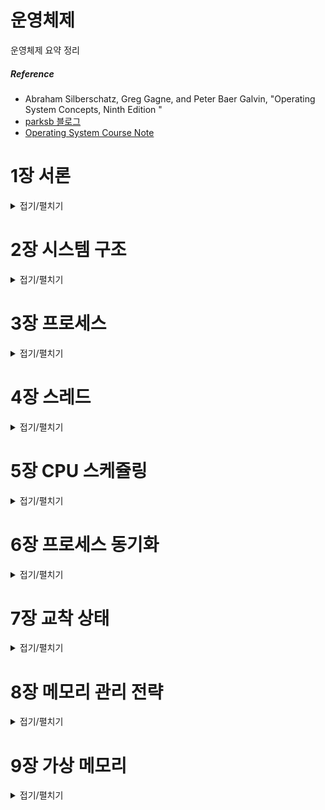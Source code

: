 # 운영체제

운영체제 요약 정리

##### Reference
- Abraham Silberschatz, Greg Gagne, and Peter Baer Galvin, "Operating System Concepts, Ninth Edition "
- [parksb 블로그](https://parksb.github.io/article/5.html)
- [Operating System Course Note](https://www.cs.uic.edu/~jbell/CourseNotes/OperatingSystems/)

# 1장 서론
<details>
	<summary>접기/펼치기</summary>

## Operating System Definition

Operating system
**acts as an intermediary between applications and the computer hardware.**
- manages computer hardware resources.
- provides some services for applications.
- os는 애플리케이션과 하드웨어의 중간다리 역할을 합니다.
- os에 대해 정확한 정의를 내리기는 어렵습니다.
- 일반적인 정의로 os는 컴퓨터에서 항상 수행되는 프로그램으로 커널kernel 이라고 불립니다.
	- 시스템 프로그램은 운영체제와 연관되어 있으며 커널의 일부분은 아니고, 응용프로그램은 시스템의 운영과 관계없는 모든 프로그램을 포함합니다.

#### 사용자 관점
- OS executes the applications.
- OS makes the computer system convenient to use.
- os는 컴퓨터 시스템을 사용하기 편리하게 만들며 사용자 프로그램을 실행시킵니다.

#### 시스템 관점
- OS is a **resource allocator**. os는 자원 할당자입니다. 
	- H/W resources: CPU, memory, and I/O devices.
	- SW resources: files, sockets, semaphores, etc.
- OS is a **control program**. 
	- controls the execution of applications and operations of I/O devices.
- os는 자원할당자로서 하드웨어 자원을 다루거나, 제어 프로그램으로서 적절한 사용을 위해 사용자 프로그램의 수행을 제어합니다.


## Computer System Operation
- 현대의 범용 컴퓨터 시스템은 공유 메모리에 대한 접근을 제공하는 공통 버스에 의해 연결된 여러 개의 장치 제어기와 하나 이상의 cpu로 구성되어 있습니다.
- 컴퓨터가 구동(부팅)을 시작하기 위해서는, 수행할 초기 프로그램`부트스트랩 프로그램 bootstrap program`은 보통 펌웨어로 알려진 컴퓨터 내의 Rom 메모리나 EEPROM에 저장됩니다.
	- 부트스트랩 프로그램은 cpu 레지스터를 포함 시스템의 모든 면을 초기화하며 운영체제의 커널을 찾아 메인 메모리에 적재합니다.
	- 커널이 메인 메모리에 적재되면 본격적으로 os는 시스템과 사용자에게 서비스를 제공할 수 있습니다.
- 사건이 발생하면 하드웨어나 소프트웨어에서 발생한 `인터럽트 interrupt`에 의해 신호가 보내집니다.
	- SW는 시스템 호출(system call)을 통해서 인터럽트를 발생시킬 수 있습니다.
	- When interrupt occurs,
		- CPU stops what it is doing and invokes the interrupt service routine (ISR).

## Storage Structure
- cpu는 명령어를 단지 메모리로부터 가져올 수 있으므로 프로그램을 수행하려면 프로그램이 반드시 메모리에 있어야 합니다.
	- 범용 컴퓨터는 대부분의 프로그램을 `RAM random accescc memeory`에 적재합니다.
	- 폰 노이만 구조 시스템에서 실행되는 전형적인 명령-실행 사이클은 먼저 메모리로부터 명령을 인출해, 그 명령을 명령 레지스터instruction register에 저장합니다. 이어서 명령을 해독한 뒤 필요한 피연산자를 메모리로부터 인출하여 내부 레지스터에 저장합니다. 연산 결과값은 다시 메모리에 저장될 수 있습니다.

	- 이상적으로 프로그램과 데이터가 주 메모리에 영구히 존재했으면 하지만 두 가지 이유로 불가능합니다.
		- 주 메모리는 모든 필요한 프로그램과 데이터를 영구히 저장히기에는 크기가 작다.
		- 주 메모리는 전원이 공급되지 않으면 그 내용을 잃어버리는 휘발성 장치이다.
	- 그러므로 대부분 컴퓨터 시스템은 주 메모리의 확장으로 보조 저장 장치를 제공합니다. 보조 저장장치는 대량의 데이터를 영구적으로 저장할 수 있습니다.

## I/O structure
- 통상적으로 운영체제는 각 장치제어기마다 디바이스 드라이버를 가지고 있습니다. 이는 장치 제어기의 동작을 이해하고 운영체제의 다른 부분들에게 장치에 대한 인터페이스를 제공합니다.

- 인터럽트 구동 방식
	- 적은 양의 데이터를 전송하는 데에는 큰 문제가 없습니다.
	- 디바이스 드라이버가 장치 제어기에게 명령을 내리면 제어기는 데이터를 전송한 뒤 인터럽트를 통해 드라이버에게 전송 작업이 끝났음을 통보하는 방식입니다.

- `직접 메모리 접근 방식 DMA direct memory access`
	- 인터럽트 구동 방식이 대량의 데이터를 전송할 때 가지는 높은 오버헤드를 해결하기 위한 방법입니다.
	- cpu의 개입 없이 메모리로부터 자신의 버퍼로 혹은 그 반대 방향으로 데이터 블록 전체를 전송합니다.
	- 속도가 느린 장치처럼 한 바이트마다 인터럽트가 발생하는 것이 아니라 블록 전송이 완료될 때마다 인터럽트가 발생합니다.
	- 장치 제어기가 DMA 작업을 수행하는 동안 cpu는 다른 작업을 수행할 수 있습니다.

## Computer-System Architecture

- Single-Processor Systems

	- 과거 대부분의 컴퓨터는 싱글 프로세서를 사용했다. 싱글 프로세서 컴퓨터에는 하나의 메인 CPU만 탑재되며, 장치에 따라 특별한 목적을 가진 프로세서가 들어갔다. 가령 디스크 프로세서는 디스크 연산만 수행하고, 키보드 프로세서는 키보드 연산만 수행하는 식이다.

- Multiprocessor Systems
	- 멀티 프로세서 시스템은 이젠 일반적인 컴퓨터 시스템이 되었다. 멀티 프로세서 컴퓨터는 2개 이상의 프로세서를 가지며 몇가지 장점을 가지고 있다.
		1. 처리량(Throughput)의 증가: 당연하겠지만 프로세서가 늘어나면 더 빠른 시간 안에 연산을 수행할 수 있다. 물론 프로세서를 계속 늘린다고 성능이 한없이 좋아지는 것은 아니며, 증가 비율이 1:1인 것도 아니다.
		2. 규모의 경제: 멀티 프로세서 시스템은 여러 대의 싱글 프로세서 시스템을 구축하는 것보다 돈이 적게 든다. 멀티 프로세서 시스템은 주변장치(Peripherals)를 공유할 수 있기 때문이다.
		3. 신뢰성의 증가: 만약 기능이 여러 프로세서에 분산될 수 있다면, 하나의 프로세서가 작동을 멈춰도 전체 시스템은 느려질 뿐 멈추지 않는다. 이런 식으로 성능이 나빠지지만 작동은 가능하도록 하는 것을 우아한 성능저하(Graceful degradation)라고 부른다. 그리고 이렇게 성능을 저하함으로써 작업을 계속 유지하는 시스템을 장애 허용 시스템(Fault tolerant)이라고 부른다.

	- 멀티 프로세서 시스템은 비대칭 멀티프로세싱(Asymmetric multiprocessing)과 대칭 멀티프로세싱(Symmetric multiprocessing) 두 가지로 나뉜다.
		- 비대칭 멀티프로세싱은 관료주의적인 회사다. 보스 프로세서(Boss processor)가 시스템을 제어하고, 다른 프로세서들은 보스의 지시를 받게 된다. 이렇게 하면 부하 분산(Loadbalancing)을 효율적으로 할 수 있다. 대신 보스 프로세서가 작동을 멈추면 일꾼 프로세서들도 멈추게 된다. 
		- 대칭 멀티프로세싱은 보스가 없는 자유로운 회사다. 모든 프로세서들은 하나의 메모리를 공유하고, 동일한 작업을 병렬적으로 수행한다. 만약 프로세서에 이상이 생겨 작동을 멈춰야 한다면 자신이 수행하던 작업을 다른 프로세서들에게 나눠주고 자신만 재부팅한다.
		- 대부분의 컴퓨터 시스템은 대칭 멀티프로세싱을 사용한다.

- 추가적으로 클러스터형 시스템clustered system 이 있습니다.

## Operating System Structure

운영체제의 가장 중요한 부분 중 하나는 멀티프로그램(Multiprogram) 능력이다. 멀티프로그래밍(Multiprogramming)은 여러 프로그램을 메모리에 로드해 두고 한 프로세스가 대기 상태가 되면 다른 프로세스의 작업을 수행하는 시스템이다. 이렇게 하면 CPU의 사용 효율을 높일 수 있다. (디스크에 있는 것은 프로그램, 메인 메모리에 있는 것은 프로세스다.)
- 시분할(혹은 멀티 태스킹multi tasking) 다중 프로그래밍의 논리적 확장입니다. 시분할 시스템에서는 cpu가 다수의 작업들을 교대로 수행하지만 매우 빈번하게 교대가 일어나기 때문에 프로그램이 실해오디는 동안에 사용자들은 각자 자기의 프로그램과 상호작용할 수 있습니다.
- 시분할 시스템과 멀티프로그래밍 시스템은 여러 작업들을 동시에 메모리에 올리는 방식이다. 때문에 운영체제는 메모리에 자리가 없는 경우를 고려해 어떤 작업을 먼저 처리할지 정해야한다. 이러한 과정을 작업 스케줄링(Job scheduling), CPU 스케줄링(CPU Scheduling)이라고 한다.
- 만약 메모리를 너무 많이 사용하게 되는 경우, 반응 시간을 줄이기 위해 가상 메모리(Virtual memory)를 사용한다. 가상 메모리는 보조기억장치의 일부를 메인 메모리처럼 사용하는 기술로, 실제 물리 메모리(Physical memory)보다 더 큰 프로그램을 구동할 수 있도록 해준다.

## Operating-System Operations
- 운영체제는 인터럽트 주도적(interrupt driven). 인터럽트가 없다면 시스템은 조용히 인터럽트를 기다립니다.
- 운영체제와 사용자는 컴퓨터 시스템의 하드웨어와 소프트웨어 자원을 공유하기 때문에 사용자 프로글매의 오류가 현재 수행 중인 프로그램에만 문제를 일으키도록 보장해야 합니다. 한 프로그램의 오류에 의해 현재 수행 중인 다른 프로그램에 악영향을 받을 수 있습니다.
- 트랩(또는 예외)은 오류, 혹은 사용자 프로그램의 운영체제 서비스 수행 요청에 의해 유발되는 SW 덕분에 생긴 인터럽트 입니다.

## Dual-Mode and Multimode Operation
- 운영체제는 사용자 프로그램이 함부로 시스템에 접근하지 못하도록 연산 모드(Modes)를 분리합니다. 유저 모드(User mode)와 커널 모드(Kernel mode 슈퍼바이저 모드, 시스템 모드, 특권 모드privileged mode)가 그것이며, 하드웨어의 모드 비트(Mode bit)가 0이면 커널 모드, 1이면 유저 모드임을 가리킵니다.

- 모드 비트를 사용하면 os를 위하여 실행되는 작업과 사용자를 위하여 실행되는 작업을 구분할 수 있습니다. 운영체제의 서비스가 필요하다면 사용자 모드에서 커널모드로 전환합니다.
- 시스템 부트 시, 하드웨어는 커널 모드에서 시작합니다. 이어 운영체제가 적재되고 사용자 모드에서 사용자 프로세스가 시작됩니다.
	- 인터럽트가 발생할 때마다 하드웨어는 사용자 모드에서 커널 모드로 전환합니다.

- 이러한 이중 모드(Dual-mode) 방식을 사용하면 잘못된 사용으로부터 시스템과 사용자를 보호할 수 있다. 하드웨어는 커널 모드일 때만 특권 명령(Privileged instructions)를 실행한다. 만약 유저 모드에서 특권 명령을 실행하려 한다면 하드웨어는 이 동작을 막고 운영체제에게 트랩을 보낼 것이다. 유저 모드에서 커널 모드의 기능을 호출하고 싶다면 시스템 콜(System call)을 활용합니다.

## Timer
운영체제는 사용자의 프로그램이 제어권을 운영체제에게 넘겨주지 않는 상황을 방지하기 위해 타이머(Timer)를 사용한다. 타이머는 운영체제에게 제어권을 보장하기 위해 특정 주기에 인터럽트를 발생시킨다. 운영체제는 카운터를 설정하고, 타이머의 시간은 매 틱(Ticks)마다 감소한다. 그렇게 카운터가 0에 도달하면 인터럽트가 발생한다.

## Caching
캐시는 굉장히 빠르고 작은 저장장치이며, 캐싱은 캐시 메모리를 사용해 컴퓨터의 속도를 높이는 기술이다. 데이터를 디스크에서 직접 가져오는 것은 너무 느리기 때문에 캐시에 자주 사용될 것 같은 데이터를 미리 담아두고, CPU나 디스크가 캐시의 데이터를 참조할 수 있도록 한다. 파일의 중복성이 증가하지만, 속도 역시 증가한다. 캐싱은 지역성(Locality) 원리를 사용한다. 

- Caching is performed at many levels in a system or in many environments.
- CPU cache, operating system’s buffer cache, disk cache, etc.
- Web cache, streaming cache, etc.

Cache is first checked to determine if the requested data are there.
- If it is, data are used directly from the cache.
- If not, data are copied to cache and used there.

Generally, cache size is limited.
- replacement policy is required
- E.g. LRU, LFU, clock, …

Cached data should be carefully handled.
- Several copies of a datum can exist.
- Data inconsistency

In multiprocessor environment
- Cache coherency 
- All CPUs have the most recent value in their cache.
- 캐시 일관성은 중요한 요소이다. 각각의 cpu마다 다른 캐시를 가지고 있으며 여기서 각 cpu마다 가장 최근에 갱신된 값을 저장해 활용할 시 나타날 수 있는 데이터 불일치를 조심해야 한다.
- Distributed environment’s situation is more complicated.

## Process Management	
- A process is a program in execution.
	- 프로세스는 실행중인 프로그램으로서 메인 메모리에 적재된 프로그램을 말하기도 합니다.

Process management activities
- Scheduling processes on the CPUs
- Creating and deleting processes
- Process synchronization mechanisms
- Inter-process communication mechanisms
- Deadlock handling

</details>

# 2장 시스템 구조
<details>
	<summary>접기/펼치기</summary>

## System Call
`시스템 호출 system call`은 운영체제의 의해 사용 가능하게 된 서비스에 대한 인터페이스를 제공합니다.

- interface provided by the OS.
- how a program requests a service from an operating system.
	- E.g. accessing the hard disk
	- E.g. creating and executing new processes
- provide an essential interface between a process and operating system.
- typically written in a high-level language (C or C++)

Three methods for passing parameters to the OS
1. pass the parameters in registers. 값 전달
2. store parameters in a table on memory, and then pass the address of table in a register. 참조 전달
	- e.g. Linux and Solaris
3. push parameters onto the stack by program, and pop off the stack by OS. 스택 활용

시스템 콜은 크게 6가지로 분류할 수 있습니다.

1.Process control
  - create/terminate, load/execute, wait/signal event
  - E.g. fork(), execve(), getpid(), signal(), …
2. File management
  - create/delete, open/close, read/write
  - E.g. open(), read(), write() close(), …
3. Memory management
  - allocate memory
  - E.g. brk(), …
4. Information maintenance
  - get/set timer or date, get/set process, file, or device attributes
  - E.g. time()
5. Communications
  - create/delete connection, send/receive message
  - E.g. socket(), bind(), connect(), 
6. Protection
  - set/get permission, allow/deny user
  - E.g. chmod()...

### Application Program Interface (API)
- A set of functions available to application programmer.
- Three most common APIs
	- Win32 API for Windows.
	- POSIX API for POSIX-based systems (UNIX/Linux).
	- Java API for the Java virtual machine.
- Why use APIs rather than system calls?
	- Portability
	- Easy to use
	- api를 활용한다면 응용 프로그래머는 자신의 프로그램이 같은 api를 지원하는 어느 시스템에서건 컴파일 되고 실행되는 것을 기대할 수 있습니다.
	- 또한 실제 시스템 콜은 종종 좀 더 자세한 명세가 필요하고 프로그램 상에서 작업하기가 응용 프로그래머에게 가용한 api 보다 어렵습니다.
- Programmer dose not need to know system call implementation.
	- Just needs to obey API and understand what OS will do.
	- Details of OS are hidden from programmer by API.
- API는 각 함수에 전달되어야 할 매개변수들과 프로그래머가 기대할 수 있는 반환 값을 포함하여 응용 프로그래머가 사용 가능한 함수의 집합을 명시합니다.

## Operating system structures
1. Simple structure
2. Layered structure
3. Microkernel structure
4. Module structure
5. Hybrid Systems

## System Boot
How to load kernel?
- Bootloader
	- run diagnostics, initialize system.
	- locates the kernel, loads it into memory, and starts it.
- 작은 시스템의 경우
	- Store bootloder and OS in ROM.
- 큰 시스템의 경우 (e.g. PC)
	- Store bootloader in ROM and OS in disk, respectively.
	- Simple bootloader in boot block -> complicated bootloader -> kernel

</details>

# 3장 프로세스

<details>
	<summary>접기/펼치기</summary>

## 프로세스 개념
- Operating system executes a variety of programs.
- `일괄처리 시스템Batch system` – 잡job 을 실행
- `시분할 시스템Time-shared systems` – 사용자 프로그램 혹은 태스크task 들을 가진다.
- Textbook uses the terms job and process almost interchangeably


##### Process
- a program in execution
- 단순히 텍스트 섹션으로 알려진 프로그램 코드 이상의 무엇

##### A process includes
- The program code, also called text section
- Data section containing global variables
- Stack containing temporary data
  - Function parameters, return addresses, local variables
- Heap containing memory dynamically allocated during run time
- Current activity including program counter, processor registers

![](https://www.cs.uic.edu/~jbell/CourseNotes/OperatingSystems/images/Chapter3/3_01_Process_Memory.jpg)

### Process State
- As a process executes, it changes state.
- New
  - The process is being created.
- Running
  - Instructions are being executed.
- Waiting (blocked, sleep)
  - The process is waiting for some event to occur.
- Ready
  - The process is waiting to be assigned to a processor.
- Terminated
  - The process has finished execution.


### Process Control Block
- Metadata to manage data
  - Process Control Block for process, Task Control Block for Task
    - E.g. task_struct in Linux
  - File Control Block for file
    - E.g. vnode in Unix file system

> [메타데이터](https://en.wikipedia.org/wiki/Metadata)는 다른 데이터에 대한 정보를 포함하는 데이터, 즉 데이터의 데이터입니다.

- 프로세스 제어 블록은 특정 프로세스와 연관된 여러 정보를 수록하며 다음과 같은 것들을 포함합니다.
  - Process ID
  - Process state
    - New, ready, running, waiting, terminated
  - Program counter
    - Address of the next instruction
  - CPU registers
    - Stack pointer, general-purpose registers, …
  - CPU scheduling information
    - Priority, …
  - Memory-management information
    - Page table, segment table, …
  - Accounting information
    - Amount of CPU used, …
  - I/O status information
    - Open files, allocated I/O devices, …

![](https://www.cs.uic.edu/~jbell/CourseNotes/OperatingSystems/images/Chapter3/3_03_PCB.jpg)

## Process Scheduliing

### Process Scheduling Queues
- Ready queue
  - set of all processes residing in main memory and waiting for execution.
- Device queues
  - set of processes waiting for an I/O device.
  - 각 장치는 자신의 디바이스 큐를 가집니다.
- Processes migrate among the various queues.

![](https://www.cs.uic.edu/~jbell/CourseNotes/OperatingSystems/images/Chapter3/3_05_Queues.jpg)
![](https://www.cs.uic.edu/~jbell/CourseNotes/OperatingSystems/images/Chapter3/3_06_QueueingDiagram.jpg)

### Schedulers
- CPU scheduler
  - selects which process should be executed next and allocates CPU.
  - Processes can be classified into
    - I/O-bound process
      - spends more time doing I/O than computations.
      - many short CPU bursts
    - CPU-bound process
      - spends more time doing computations. 
      - a few very long CPU bursts

### Context Switch
When CPU switches to another process, the system must
- save the state of the old process, and
- load the saved state for the new process.

Context switch time is pure overhead. 
  - System does not any useful work while switching.
  - Context switch time depends on hardware.
    - The register set is different.

![](https://www.cs.uic.edu/~jbell/CourseNotes/OperatingSystems/images/Chapter3/3_04_ProcessSwitch.jpg)

## Operation on Process

### Process Creation
- Parent process creates child processes, 
- which, in turn creates other processes. 
- Finally, it forms a tree of processes.
- Unix, Linux, Windows와 같은 대부분의 현대 운영체제들은 유일한 프로세스 식별자(pid)를 사용하여 프로세스를 구분합니다. 보통 정수형을 사용합니다.

![](https://www.cs.uic.edu/~jbell/CourseNotes/OperatingSystems/images/Chapter3/3_08_ProcessTree.jpg)

Child processes need resources
- 운영체제가 할당하거나 부모 프로세스의 자원을 공유합니다.
Resource sharing
- Parent and children share all resources,
- Children share subset of parent’s resources, or
- Parent and child share no resources.
Execution
- Parent and child execute concurrently, or
- Parent waits until child terminate.
Address space
- Child duplicates parent, or
- Child has a new program loaded into it. 자식 프로세스가 자신에게 적재될 새로운 프로그램을 갖고 있다.

### Process Termination
Process executes last statement and asks operating system to delete itself (exit).
- Child process returns a status value to its parent (wait). 
- Child process’ resources are deallocated by operating system

Parent may terminate execution of child processes (abort).
- If child has exceeded the allocated resources.
- If task assigned to child is no longer required.

연쇄식 종료cascading termination : 부모 프로세스가 종료되면 그 자식 프로세스들 역시 전부 종료 시키는 것.

![](https://www.cs.uic.edu/~jbell/CourseNotes/OperatingSystems/images/Chapter3/3_10_ProcessCreation.jpg)

## Interprocess Communication

- Independent process
  - cannot affect or be affected by the execution of another process.
- Cooperating process
  - can affect or be affected by the execution of another process

- 협력적인 프로세스의 장점
  - Information sharing
    - E.g. shared files, …
  - Computation speed-up
    - Parallel execution via subtasks
  - Modularity
    - Division the system function into separate tasks

![](https://www.cs.uic.edu/~jbell/CourseNotes/OperatingSystems/images/Chapter3/3_12_CommunicationsModels.jpg)

- Communication Model
  - Message passing 
  - Shard memory
    - Producer-Consumer 모델 활용
  - 메시지 전달 방식이 공유 메모리보다 더 나은 성능을 보인다는 연구가 있습니다. 공유 메모리를 활용시 공유 데이터가 여러 캐시 사이에서 이주하기 때문에 캐시 일관성 문제가 발생하여 성능 저하가 발생하기 때문입니다.

</details>

# 4장 스레드

<details>
	<summary>접기/펼치기</summary>

## Overview
- 스레드는 cpu 이용의 기본 단위이며, 프로그램 내부의 흐름이라고 볼 수 있습니다. 프로그램 카운터(program Counter), 스택, 레지스터, 스레드ID 로 구성되어 있습니다.

![](https://www.cs.uic.edu/~jbell/CourseNotes/OperatingSystems/images/Chapter4/4_01_ThreadDiagram.jpg)

- 모든 스레드는 아래 자원을 공유합니다.
  - 코드, 데이터, 힙 영역
  - open files
  - signal handlers
  - working environment (current directory, user ID, etc.)

- 각 스레드는 아래의 자원을 각자 개별적으로 소유합니다.
  - 스택
  - 레지스터
  - 스레드 ID

![](https://www.cs.uic.edu/~jbell/CourseNotes/OperatingSystems/images/Chapter4/4_02_MultithreadedArchitecture.jpg)
- Motivation
  - For example in a word processor, a background thread may check spelling and grammar while a foreground thread processes user input ( keystrokes ), while yet a third thread loads images from the hard drive, and a fourth does periodic automatic backups of the file being edited.
  - Another example is a web server. Multiple threads allow for multiple requests to be satisfied simultaneously, without having to service requests sequentially or to fork off separate processes for every incoming request. ( The latter is how this sort of thing was done before the concept of threads was developed. A daemon would listen at a port, fork off a child for every incoming request to be processed, and then go back to listening to the port. )
  - 두 프로세스가 하나의 데이터를 공유하려면 메시지 패싱이나 공유 메모리 또는 파이프를 활용해야 합니다. 이는 효율도 떨어지고 개발자가 구현, 관리하기도 번거롭습니다.
  - 프로세스 사이에 문맥 교환이 일어나면 큰 오버헤드가 발생합니다. 스레드 전환에도 컨텍스트 스위치가 일어나지만 오버헤드가 상대적으로 작습니다.

- Benefits
  - 응답성Responsiveness - One thread may provide rapid response while other threads are blocked or slowed down doing intensive calculations.
  - Resource sharing - By default threads share common code, data, and other resources, which allows multiple tasks to be performed simultaneously in a single address space.
  - Economy - Creating and managing threads ( and context switches between them ) is much faster than performing the same tasks for processes.
    - fork() 등의 명령어로 프로세스를 생성하는 작업은 비용이 비싼 편입니다.
  - 규모 적응성Scalability, i.e. Utilization of multiprocessor architectures - A single threaded process can only run on one CPU, no matter how many may be available, whereas the execution of a multi-threaded application may be split amongst available processors.

## Multithreading Models
- 사용자 스레드는 사용자 수준에서 지원되며 커널의 자원 없이 관리됩니다. 반면에 커널 스레드는 운영체제에 의해 직접 지원되고 관리됩니다. 현재 대부분의 os는 커널 스레드를 지원합니다.

- There are two types of threads to be managed in a modern system: User threads and kernel threads.
- User threads are supported above the kernel, without kernel support. These are the threads that application programmers would put into their programs.
- Kernel threads are supported within the kernel of the OS itself. All modern OSes support kernel level threads, allowing the kernel to perform multiple simultaneous tasks and/or to service multiple kernel system calls simultaneously.
- In a specific implementation, the user threads must be mapped to kernel threads, using one of the following strategies.

1. Many-To-One Model
![](https://www.cs.uic.edu/~jbell/CourseNotes/OperatingSystems/images/Chapter4/4_05_ManyToOne.jpg)

2. One-To-One Model
![](https://www.cs.uic.edu/~jbell/CourseNotes/OperatingSystems/images/Chapter4/4_06_OneToOne.jpg)

3. Many-To-Many Model
![](https://www.cs.uic.edu/~jbell/CourseNotes/OperatingSystems/images/Chapter4/4_07_ManyToMany.jpg)

## Implicit Threading
### Thread Pools
- Creating new threads every time one is needed and then deleting it when it is done can be inefficient, and can also lead to a very large ( unlimited ) number of threads being created.
- An alternative solution is to create a number of threads when the process first starts, and put those threads into a thread pool.
  - Threads are allocated from the pool as needed, and returned to the pool when no longer needed.
  - When no threads are available in the pool, the process may have to wait until one becomes available.
- The ( maximum ) number of threads available in a thread pool may be determined by adjustable parameters, possibly dynamically in response to changing system loads.
- Win32 provides thread pools through the "PoolFunction" function. Java also provides support for thread pools through the java.util.concurrent package, and Apple supports thread pools under the Grand Central Dispatch architecture..

</details>

# 5장 CPU 스케쥴링

<details>
	<summary>접기/펼치기</summary>

운영체제가 프로세스를 프로세서에 할당하는 것을 디스패치(Dispatch)라고 한다. (이때 프로세스 상태가 ready에서 running으로 바뀐다.) 그리고 운영체제가 레디 큐(Ready queue)에 있는 프로세스들 중에서 어떤 프로세스를 디스패치할 것인가 정하는 것이 프로세스 스케줄링(Process scheduling)이다.

스케줄링 알고리즘에는 대표적으로 FCFS, SJF, SRF, RR 네 가지 방식이 있고, 알고리즘을 평가할 때는 수행 시간(Burst time)과 CPU 사용량(CPU utilization), 단위 시간 당 끝마친 프로세스의 수(Throughput), 하나의 프로세스가 레디 큐에서 대기한 시간부터 작업을 마칠 때까지 걸리는 시간(Turnaround time), 프로세스가 레디 큐에서 대기한 시간(Wating time), 프로세스가 처음으로 CPU를 할당받기까지 걸린 시간(Response time)을 기준으로 한다.

선점(Preemptive) 방식과 비선점(Non-Preemptive) 방식으로 나뉜다. 선점 스케줄링은 운영체제가 강제로 프로세스의 사용권을 통제하는 방식이고, 비선점 스케줄링은 프로세스가 스스로 다음 프로세스에게 자리를 넘겨주는 방식이다. 즉, 선점 스케줄링 방식에서는 CPU에 프로세스가 할당되어 있을 때도 운영체제가 개입해 다른 프로세스에게 CPU를 할당할 수 있다.

## Basic Concepts

![](https://www.cs.uic.edu/~jbell/CourseNotes/OperatingSystems/images/Chapter6/6_01_CPU_BurstCycle.jpg)

- A CPU burst of performing calculations, and
- An I/O burst, waiting for data transfer in or out of the system.

### CPU Scheduler
- Whenever the CPU becomes idle, it is the job of the CPU Scheduler ( a.k.a. the short-term scheduler ) to select another process from the ready queue to run next.
- The storage structure for the ready queue and the algorithm used to select the next process are not necessarily a FIFO queue. There are several alternatives to choose from, as well as numerous adjustable parameters for each algorithm, which is the basic subject of this entire chapter.


CPU scheduling decisions may take place when
  1. a process switches from running to waiting state (e.g. I/O request),
  2. a process switches from running to ready state (e.g. time slice expiration),
  3. a process switches from waiting to ready (e.g. I/O completion), or
  4. a process terminates.
- Scheduling under (1) and (4) is non-preemptive.
- Scheduling under (2) and (3) is preemptive.

### Dispatcher
The dispatcher is the module that gives control of the CPU to the process selected by the scheduler. This function involves:
  - Switching context.
  - Switching to user mode.
  - Jumping to the proper location in the newly loaded program.
The dispatcher needs to be as fast as possible, as it is run on every context switch. The time consumed by the dispatcher is known as dispatch latency.

## Scheduling Criteria
- CPU utilization
  - keeps the CPU as busy as possible. (0% ~ 100%)
- Throughput
  - The number of processes that are completed per time unit.
- Turnaround time
  - Time from the submission of a request to time of completion.
- Waiting time
  - Sum of time a process has been waiting in the ready queue.
- Response time
  - Time from the submission of a request until the first response is produced.

 ## Scheduling Algorithm
- FCFS (First-Come First-Served)
  - 선입 선처리(비선점형)
- SJF (Shortest-Job-First)
  - 최단 작업 우선(선점형)
- SRTF (Shortest-Remaining-Time-First)
  - 최소 잔여 시간 우선(선점형)
- Priority Scheduling
  - 우선 순위(비선점형 & 선점형)
- RR (Round Robin)
  - 시간 분할(선점형)
- Multilevel Queue
- Multilevel Feedback Queue

 - 선입 선처리 스케쥴링(FCFS)은 가장 단순한 스케쥴링 알고리즘이지만, 짧은 프로세스들이 매우 긴 프로세스들이 끝날 때까지 기다려야 하는 경우를 유발시킵니다. 
 - 최단 작업 우선 스케쥴링(SJF)은 최적임이 증명 가능하며, 가장 짧은 대기 시간을 제공합니다. 
   - SJF 스케쥴링을 구현하는 것은 어려운데, 이는 다음 CPU 버스트의 길이를 예측하기 어렵기 때문입니다.
- SJF 알고리즘은 일반적인 우선순위 스케쥴링 알고리즘의 특별한 경우로 후자는 CPU를 단순히 최고 우선순위의 프로세스에게 할당합니다. 우선순위와 SJF 스케쥴링은 모두 기아 상태를 겪을 수 있습니다. 노화(aging)는 기아 상태를 예방하는 기법입니다.
- 라운드 로빈(RR) 스케쥴링은 시분할(대화형) 시스템에 더 적합합니다. 라운드 로빈 스케쥴링은 준비 완료 큐에 있는 첫 번재 프로세스에게 q시간 단위(time slice) 동안 CPU를 할당합니다. 여기서 q는 시간 할당량이며, q시간 이후에, 프로세스가 CPU를 양도하지 않았다면, CPU를 선점하고 프로세스는 준비 완료 큐의 꼬리로 이동합니다.
  - 주요 문제는 시간 할당량을 선택하는 것입니다. 시간 할당량이 너무 크면 라운드 로빈 스케쥴링은 선입 선처리 스케쥴링으로 격하되고, 만약 시간 할당량이 너무 적으면, 문맥 교환으로 나타나는 스케쥴링 오버헤드가 지나치게 커집니다.
- 다단계 큐 알고리즘(multilevel queue)들은 준비완료 큐(ready queue)를 다수의 별도의 큐로 분류하며 다양한 클래스의 프로세스들에 대해 상이한 알고리즘을 사용하도록 허용합니다. 가장 보편적인 모델은 라운드 로빈 스케쥴링을 사용하는 전위 대화형 큐와 선입 선처리 스케쥴링을 사용하는 후위 일괄처리 큐입니다.
  - 추가로 큐와 큐 사이의 스케쥴링도 반드시 있어야 하며, 일반적으로 고정 우선순위의 선점형 스케쥴링으로 구현됩니다. 예를 들어 포그라운드 큐는 백그라운드 큐보다 절대적으로 높은 우선순위를 가질 수 있습니다.
  - 일반 다단계 큐에서는 프로세스가 큐에서 다른 큐로 이동할 수 없습니다.
- 다단계 피드백 큐(multilevel feedback queue)는 프로세스들이 한 큐에서 다른 큐로 이동하는 것을 허용합니다.
  - 프로세스들을 CPU 버스트 성격에 따라서 구분하며 어떤 프로세스가 CPU 시간을 너무 많이 사용하면, 낮은 우선순위의 큐로 이동시킵니다. 반대로 낮은 우선순위의 큐에서 너무 오래 대기하는 프로세스들은 높은 우선순위의 큐로 이동할 수 있습니다. 이러한 노화(againg) 방식은 기아 상태를 예방합니다.
 

</details>

# 6장 프로세스 동기화

<details>
	<summary>접기/펼치기</summary>


## Background

동시에 여러 개의 프로세스가 동일한 자료를 접근하여 조작하고, **그 실행 결과가 접근이 발생한 특정 순서에 의존하는 상황을 경쟁상황(race condition)** 이라고 합니다. 경쟁상황으로부터 보호하기 위해, 우리는 한 순간에 하나의 프로세스만이 공유 메모리에 접근할 수 있도록 보장해야 합니다.

## 임계 구역 문제 critical sectioin problem

- 각 프로세스는 임계구역(critical section)이라고 부르는 코드 부분을 포함하고 있고, 그 안에서는 다른 프로세스와 공유하는 변수를 변경하거나, 테이블을 갱신하거나 파일을 쓰거나 하는 등의 작업을 수행합니다.
  - 이 시스템의 중요한 특징은 한 프로세스가 자신의 임계구역에서 수행하는 동안에는 다른 프로세스들은 그들의 임계구역에 들어갈 수 없다는 사실입니다.

- 임계구역의 문제를 해결하기 위한 조건은 아래 세 가지 입니다.
  1. Mutual exclution (상호 배제): 이미 한 프로세스가 critical section에서 작업중일 때 다른 프로세스는 critical section에 진입해서는 안됩니다.
  2. Progress (진행): critical section에서 작업중인 프로세스가 없다면 다른 프로세스가 critical section에 진입할 수 있어야 합니다.
  3. Bounded waiting (한정된 대기): critical section에 진입하려는 프로세스가 무한하게 대기해서는 안됩니다.

## Peterson’s Solution

피터슨의 솔루션은 임계구역과 나머지 구역을 번갈아 가며 실행하는 두 개의 프로세스로 한정됩니다.
- turn은 임계구역으로 진입할 순번, flag 배열은 프로세스가 임계구역으로 진입할 준비가 되었다는 것을 나타냅니다.

```c++

do {
  flag[i] = true;
  turn = j;
  while (flag[j] && turn == j);

  // Critical section

  flag[i] = false;

  // Remainder section

} while(true);

```
## 동기화 하드웨어 Synchronization Hardware

Modern machines provide special atomic hardware instructions.
- Atomic = non-interruptable
- Either test memory word and set value, or
- swap contents of two memory words.

![](https://www.cs.uic.edu/~jbell/CourseNotes/OperatingSystems/images/Chapter5/5_0304_TestAndSet.jpg)
![](https://www.cs.uic.edu/~jbell/CourseNotes/OperatingSystems/images/Chapter5/5_0506_CompareAndSwap.jpg)


## Mutex Locks
- mutex locks은 여러 스레드가 공통 리소스에 접근하는 것을 제어하는 기법으로, critical section을 보호하고 race condition을 방지하기 위해 mutex 락을 사용합니다. 프로세스는 임계구역에 들어가기 전에 반드시 락을 획득해야 하고 빠져나올 때 락을 반환해야 합니다. ('mutex’는 'MUTual EXclusion’의 축약어) 

![](https://www.cs.uic.edu/~jbell/CourseNotes/OperatingSystems/images/Chapter5/5_08_Locks.jpg)

- One problem with the implementation shown here, ( and in the hardware solutions presented earlier ), is the busy loop used to block processes in the acquire phase. These types of locks are referred to as spinlocks, because the CPU just sits and spins while blocking the process.
- Spinlocks are wasteful of cpu cycles, and are a really bad idea on single-cpu single-threaded machines, because the spinlock blocks the entire computer, and doesn't allow any other process to release the lock. ( Until the scheduler kicks the spinning process off of the cpu. )
- On the other hand, spinlocks do not incur the overhead of a context switch, so they are effectively used on multi-threaded machines when it is expected that the lock will be released after a short time.

## Semaphores

- mutex가 일반적으로 동기화 도구의 가장 간단한 형태라면 semaphore는 프로세스들이 자신들의 행동을 더 정교하게 동기화 할 수 있는 방법을 제공합니다.
- semaphore는 정수 변수로서 초기화를 제외하고는 단지 두 개의 표준 원자적 연산 wait()와 signal()로만 접근이 가능합니다. 

![](https://www.cs.uic.edu/~jbell/CourseNotes/OperatingSystems/images/Chapter5/5_Semaphores.jpg)

In practice, semaphores can take on one of two forms:
- Binary semaphores can take on one of two values, 0 or 1. They can be used to solve the critical section problem as described above, and can be used as mutexes on systems that do not provide a separate mutex mechanism.
- Counting semaphores can take on any integer value, and are usually used to count the number remaining of some limited resource. The counter is initialized to the number of such resources available in the system, and whenever the counting semaphore is greater than zero, then a process can enter a critical section and use one of the resources. When the counter gets to zero ( or negative in some implementations ), then the process blocks until another process frees up a resource and increments the counting semaphore with a signal call.

### Semaphore Implementation
![](https://www.cs.uic.edu/~jbell/CourseNotes/OperatingSystems/images/Chapter5/5_Semaphore2.jpg)

- The big problem with semaphores as described above is the busy loop in the wait call, which consumes CPU cycles without doing any useful work. This type of lock is known as a spinlock
- An alternative approach is to block a process when it is forced to wait for an available semaphore, and swap it out of the CPU. In this implementation each semaphore needs to maintain a list of processes that are blocked waiting for it, so that one of the processes can be woken up and swapped back in when the semaphore becomes available.
  - 대안은 block and wakeup 이 있습니다. semaphore 안에 기다리는 프로세스들의 리스트를 만들어서, 접근하려는 프로세스들을 중지시키되(block) 순서가 되면 해당되는 프로세스를 다시 깨우는(wake up) 방식입니다.

- 세마포어(Semaphore)는 여러 개의 프로세스나 스레드가 critical section에 진입할 수 있는 locking 매커니즘이다. 세마포어는 카운터를 이용해 동시에 리소스에 접근할 수 있는 프로세스를 제한한다. 물론 한 프로세스가 값을 변경할 때 다른 프로세스가 동시에 값을 변경하지는 못한다. 세마포어는 P와 V라는 명령으로 접근할 수 있다. (P, V는 try와 increment를 뜻하는 네덜란드어 Proberen과 Verhogen의 머릿글자다.)

Which is better?
- Busy-waiting
  - No context switching is required.
  - It is good when the length of critical section is short.
- Block-wakeup
  - Context switching is required.
  - It is good when the length of critical section is long


- Deadlocks and Starvation  
두 프로세스가 서로 종료될 때까지 대기하는 프로그램을 실행한다고 생각해보자. 프로세스 A는 B가 종료될 때까지, 프로세스 B는 A가 종료될 때까지 작업을 하지 않기 때문에 프로그램은 어떤 동작도 하지 못할 것이다. 이처럼 두 프로세스가 리소스를 점유하고 놓아주지 않거나, 어떠한 프로세스도 리소스를 점유하지 못하는 상태가 되어 프로그램이 멈추는 현상을 데드락(Deadlock)이라고 한다. 운영체제도 결국 소프트웨어이기 때문에 데드락에 빠질 수 있다.

## Classic Problems of Synchronization
- 유한 버퍼 문제 the bounded-buffer problem
- reader-writer 문제
- 식사하는 철학자들 문제 the dinning-philosophers problem : 교착 상태

</details>

# 7장 교착 상태

<details>
	<summary>접기/펼치기</summary>

다중 프로그래밍 환경에서는 여러 프로세스들이 한정된 자원을 사용하려고 서로 경쟁할 수 있습니다. 한 프로세스가 자원을 요청했을 때, 자원을 사용할 수 없는 상황이 발생할 수 있고, 그 경우 프로세스는 대기 상태로 들어갑니다. 이처럼 대기 중인 프로세스들이(필요한 나머지 자원이 다른 프로세스에 의해 점유되어 있고 그들도 다 대기중인 상황) 결코 그 상태를 다시 변경할 수 없으면 이런 상황을 교착 상태라고 부릅니다.

## System model

 프로세스는 자원을 사용하기 전에 반드시 요청해야 하고 사용 후에는 반드시 방출해야 합니다. 정상적인 작동 모드에서는 프로세스는 다음 순서로만 자원을 사용할 수 있습니다.
 1. 요청Request : 리소스를 요청합니다. 만약 다른 프로세스가 리소스를 사용중이라서 리소스를 받을 수 없다면 대기합니다.
 2. 사용Use : 프로세스는 자원에 대해 작업을 수행할 수 있습니다.
 3. 방출Release : 프로세스가 자원을 반환합니다.



- For all kernel-managed resources, the kernel keeps track of what resources are free and which are allocated, to which process they are allocated, and a queue of processes waiting for this resource to become available. Application-managed resources can be controlled using mutexes or wait( ) and signal( ) calls, ( i.e. binary or counting semaphores. )
- A set of processes is deadlocked when every process in the set is waiting for a resource that is currently allocated to another process in the set ( and which can only be released when that other waiting process makes progress. )

## Deadlock Characterization

#### 데드락은 다음 4가지 조건이 성립할 때 발생합니다.
- 상호배제 Mutual exclusion: 여러 프로세스 중 하나만 critical section에 진입할 수 있을 때.
- 점유하며 대기 Hold and wait: 프로세스 하나가 리소스를 잡고 있고, 다른 것은 대기중일 때.
- 비선점 No preemption: OS가 작동중인 프로세스를 임의로 중단시킬 수 없을 때.
- 순환 대기 Circular wait: 프로세스가 순환적으로 서로를 기다릴 때.

### Resource-Allocation Graph

![](https://www.cs.uic.edu/~jbell/CourseNotes/OperatingSystems/images/Chapter7/7_02_Deadlock.jpg)
deadlock

![](https://www.cs.uic.edu/~jbell/CourseNotes/OperatingSystems/images/Chapter7/7_03_CycleNoDeadlock.jpg)
graph with cycle but no deadlock

## Methods for Handling Deadlocks

데드락을 다루는 방법은 크게 세 가지로 나눌 수 있습니다.
1. 시스템이 결코 교착상태가 되지 않도록 보장하기 위하여 교착상태를 예방하거나 회피하는 프로토콜을 사용합니다.
2. 시스템이 교착상태가 되도록 허용한 다음에 회복시키는 방법이 있습니다.
3. 문제를 무시하고 교착상태가 시스템에서 결코 발생하지 않는 척 합니다.
  - If deadlocks only occur once a year or so, it may be better to simply let them happen and reboot as necessary than to incur the constant overhead and system performance penalties associated with deadlock prevention or detection. This is the approach that both Windows and UNIX take.

## Deadlock Prevention

데드락이 발생하기 위한 네 가지 조건 중 한 가지를 만족시키지 않도록 보장함으로써 데드락을 방지할 수 있습니다.

1. Mutual Exclusion: 적어도 하나의 자원은 공유가 불가능한 자원이어야 합니다. 공유 자원은 배타적인 접근을 보장하지 않으며 데드락의 원인이 될 수 있습니다.
2. Hold and wait: 프로세스가 자원을 요청할 때는, 다른 자원들을 점유하지 않을 것을 반드시 보장해야 합니다. 하나의 프로토콜은 각 프로세스가 실행되기 전에 자신의 모든 자원을 요청하고 할당받을 것을 요구해야 합니다.
3. No preemption: 자원을 점유하고 있는 프로세스가 즉시 할당할 수 없는 자원을 요청하면 os측에서 프로세스의 자원들을 선점해 버립니다. 즉 이들 자원을 암묵적으로 방출해 버립니다.
4. Circular wait: 순환 대기를 막는 한 가지 방법으로는 모든 자원 타입들에게 전체적인 순서를 부여하여, 각 프로세스가 열거된 순서대로 자원을 요청하도록 지정하는 것입니다.

데드락을 방지하는 대안책은 성능상의 오버헤드를 유발하는 단점이 있습니다.

## Deadlock Avoidance

프로세스에게 할당해야 할 자원을 할당하더라도 교착상태를 야기하지 않을 수 있다면 상태가 안전하다고 말합니다.(safe state) 
![](https://www.cs.uic.edu/~jbell/CourseNotes/OperatingSystems/images/Chapter7/7_06_StateSpaces.jpg)

- 자원 할당 그래프 알고리즘 Resource - Allocation Graph Algorithm
  - 다음 자원을 할당할 때 자원 할당 그래프상에서 순환이 발생하지 않다는 것을 확인한 뒤 자원을 할당하는 알고리즘을 통해 데드락을 피할 수 있습니다.
- 은행원 알고리즘 Banker's Algorithm
  - When a process starts up, it must state in advance the maximum allocation of resources it may request, up to the amount available on the system.
  - When a request is made, the scheduler determines whether granting the request would leave the system in a safe state. If not, then the process must wait until the request can be granted safely.

## Deadlock Detection & Recovery

- Allow system to enter deadlock state.

**Detection algorithm.**
- Periodically invoke an algorithm that searches for a cycle in the graph.
  - If there is a cycle, there exists a deadlock.
- [Note] When multiple instances of a resource type, use more complicated algorithm.

**Recovery scheme.**
- Process termination
  - Abort all deadlocked processes.
  - Abort one process at a time until the deadlock cycle is eliminated.
- Resource preemption
  - Preempt some resources from processes and give these resources to other processes until the dedlock cycle is broken.


</details>

# 8장 메모리 관리 전략

<details>
	<summary>접기/펼치기</summary>

## Background
 메모리는 각각 주소가 할당된 일련의 바이트들로 구성됩니다. cpu는 pc(program counter)가 지시하는대로 메모리로부터 다음 수행할 명령어를 가져오는데 그 명령어는 필요한 경우 추가적인 데이터를 더 가져올 수 있으며 반대로 데이터를 메모리로 내보낼 수 있습니다.

 전형적인 명령어 실행은 먼저 메모리로부터 한 명령어를 가져오는 데서부터 시작됩니다. 그 다음 명령어를 해독하고, 메모리에서 피연산자(operand)를 가져와 피연산자에 대해 명령어를 실행한 후에 계산 결과를 메모리에 다시 저장합니다. 메모리는 주소에 지시한 대로 읽기 쓰기만 할 뿐 이 주소들이 어떻게 생성되었는지(명령어 계수기pc, 인덱싱, 간접 및 문자 주소 등) 혹은 그 주소가 가리키는 내용이 무엇인지(데이터 혹은 명령어)를 모릅니다. 

## Basic Hardware

주 메모리와 프로세서 자체에 내장되어 있는 레지스터들은 cpu가 직접 잡근할 수 있는 유일한 범용 저장장치입니다. 기계 명령어들은 메모리 주소를 인수로 취할 수 있지만, 디스크의 주소를 취하지는 못합니다. 즉 모든 실행된느 명령어와 데이터들은 cpu가 직접적으로 접근할 수 있는 주 메모리와 레지스터에 있어야 합니다. 만약 데이터가 메모리에 없다면 cpu 처리 작업 전에 디스크에서 메모리로 적재시켜야 할 것입니다.

- cpu에 내장되어 있는 레지스터들은 일반적으로 cpu 클록(clock) 1 사이클(cycle)내에 접근이 가능하지만, 메모리 버스를 통해 전송되는 주 메모리의 경우는 많은 cpu 클록 사이클이 소요됩니다. 이 경우 cpu가 필요한 데이터가 아직 적재되지 않아 작업을 수행하지 못하는 지연(stall) 현상이 발생하게 됩니다.
  - 이에 대한 해결 방법은 cpu와 주 메모리 사이에 (통상 빠르게 접근할 수 있도록 cpu안에) 빠른 속도의 메모리 캐시(cache)를 추가하는 것입니다.

### Address Binding

일반적으로 프로그램은 디스크에 binary executable 파일로 저장되어 있다. 프로그램을 실행하기 위해서는 메모리에 로드해 프로세스로 만들어야 한다. 이때 디스크에서 메인 메모리로 로드되기를 대기하는 곳이 input queue다. 운영체제는 input queue에서 프로세스를 선택해 메모리에 로드한다.

명령과 데이터를 메모리 주소로 binding하는 시점에 binding이 구분된다.

- Compile time: 만약 compile time에 프로세스가 메모리의 어느 위치에 들어갈지 미리 알고 있다면 absolute codel를 생성할 수 있다. 위치가 변경된다면 코드를 다시 컴파일해야 한다. MS-DOS .COM 형식 프로그램이 예시다.
- Load time: 프로세스가 메모리의 어느 위치에 들어갈지 미리 알 수 없다면 컴파일러는 relocatable code를 만들어야 한다. 이 경우 최종 바인딩은 로드의 소요 시간만큼 지연될 수 있다.
- Execution time: 프로세스가 실행 중 메모리의 한 세그먼트에서 다른 세그먼트로 이동할 수 있다면 바인딩은 runtime까지 지연되어야 한다.
  - 대다수의 os 가 사용하고 있는 방식이며 address mapping을 위한 MMU(Memory Management Unit)가 필요합니다.

![](https://www.cs.uic.edu/~jbell/CourseNotes/OperatingSystems/images/Chapter8/8_03_MultistepProcessing.jpg)

### Logical Versus Physical Address Space

- cpu가 생성하는 주소를 일반적으로 논리 주소(logical address)라고 하며, 반면에 메모리가 취급하게 되는 주소(즉 메모리 주소 레지스터(MAR)에 주어지는 주소)는 일반적으로 물리주소(physical address)라 합니다.
  - 이 경우 논리 주소는 가상 주소로도 알려져 있습니다. 
  - 실행시간에 논리 주소를 물리 주소로 변환하는 작업은 memory-management unit, MMU 에 의해 수행됩니다.

- The MMU can take on many forms. One of the simplest is a modification of the base-register scheme described earlier.
- The base register is now termed a relocation register, whose value is added to every memory request at the hardware level.
- Note that user programs never see physical addresses. User programs work entirely in logical address space, and any memory references or manipulations are done using purely logical addresses. Only when the address gets sent to the physical memory chips is the physical memory address generated.


![](https://www.cs.uic.edu/~jbell/CourseNotes/OperatingSystems/images/Chapter8/8_04_DynamicRelocation.jpg)

### Dynamic Loading

- 전체 프로그램을 한번에 메모리에 적재하는 것이 아닌 각 루틴이 실제 호출되기 전까지는 메모에 올라오지 않고 재배치 가능한 상태로 디스크에서 대기하게 하는 방식입니다.
  - 필요한 루틴이 메모리에 적재된다는 것이 장점입니다. 
  - 특정 루틴이 이미 적재되어 있는지 확인하는 과정이 추가되어야 하기 때문에 시스템 복잡성을 증가시킬 수 있습니다.

### Dynamic Linking and Shared Libraries

- With static linking library modules get fully included in executable modules, wasting both disk space and main memory usage, because every program that included a certain routine from the library would have to have their own copy of that routine linked into their executable code.
- With dynamic linking, however, only a stub is linked into the executable module, containing references to the actual library module linked in at run time.
  - This method saves disk space, because the library routines do not need to be fully included in the executable modules, only the stubs.
  - We will also learn that if the code section of the library routines is reentrant, ( meaning it does not modify the code while it runs, making it safe to re-enter it ), then main memory can be saved by loading only one copy of dynamically linked routines into memory and sharing the code amongst all processes that are concurrently using it. ( Each process would have their own copy of the data section of the routines, but that may be small relative to the code segments. ) Obviously the OS must manage shared routines in memory.
  - An added benefit of dynamically linked libraries ( DLLs, also known as shared libraries or shared objects on UNIX systems ) involves easy upgrades and updates. When a program uses a routine from a standard library and the routine changes, then the program must be re-built ( re-linked ) in order to incorporate the changes. However if DLLs are used, then as long as the stub doesn't change, the program can be updated merely by loading new versions of the DLLs onto the system. Version information is maintained in both the program and the DLLs, so that a program can specify a particular version of the DLL if necessary.
  - In practice, the first time a program calls a DLL routine, the stub will recognize the fact and will replace itself with the actual routine from the DLL library. Further calls to the same routine will access the routine directly and not incur the overhead of the stub access. ( Following the UML Proxy Pattern. )

## swapping

 프로세스가 실행되기 위해서는 메모리에 있어야 하지만 프로세스는 실행 중에 임시로 예비 저장장치(backup store)로 내보내어졌다가 실행을 계속하기 위해 다시 메모리로 되돌아 올 수 있습니다. 모든 프로세스의 물리 주소 공간 크기의 총합이 시스템의 실제 물리 메모리 크기보다 큰 경우에도 스와핑을 이용하면 동시에 실행하는 것이 가능하게 합니다.
  - ready queue에서 대기중인 프로세스를 cpu가 고르고 dispatcher를 호출하면 dispatcher는 다음 프로세스가 메모리에 올라와 있는지 확인하며 올라와 있지 않다면 디스크에서 불러옵니다.(swap in)
  - 만약 이 프로세스를 위한 공간이 없다면 공간을 만들기 위해 현재 메모리에 올라와 있는 프로세스를 내보내고(swap out) 원하는 프로세스를 불러옵니다.


 ![](https://www.cs.uic.edu/~jbell/CourseNotes/OperatingSystems/images/Chapter8/8_05_ProcessSwapping.jpg)


## Contiguous Memory Allocation

- One approach to memory management is to load each process into a contiguous space. The operating system is allocated space first, usually at either low or high memory locations, and then the remaining available memory is allocated to processes as needed. ( The OS is usually loaded low, because that is where the interrupt vectors are located, but on older systems part of the OS was loaded high to make more room in low memory ( within the 640K barrier ) for user processes. )

### Memory Protection

![](https://www.cs.uic.edu/~jbell/CourseNotes/OperatingSystems/images/Chapter8/8_06_HardwareSupport.jpg)

- 사용자 프로그램이 유효하지 못한 메모리 주소에 접근하는 것을 막는 방법입니다. 
  - limit 레지스터가 논리 주소의 범위를 제한합니다. 만약 범위를 넘어선다면 trap을 발생시킵니다.

### Memory Allocation
- One method of allocating contiguous memory is to divide all available memory into equal sized partitions, and to assign each process to their own partition. This restricts both the number of simultaneous processes and the maximum size of each process, and is no longer used.
- An alternate approach is to keep a list of unused ( free ) memory blocks ( holes ), and to find a hole of a suitable size whenever a process needs to be loaded into memory. There are many different strategies for finding the "best" allocation of memory to processes, including the three most commonly discussed:
  - first fit
  - best fit
  - worst fit

### Fragmentation
- 내부단편화internal fragmentation은 실제 프로세스 공간보다 큰 메모리를 할당하게 되는 경우를 말한다. 일반적으로 메모리가 시스템 효율을 위해 고정 크기의 정수 배로 할당되기 때문에 생기는 현상이다.
- 외부단편화external fragmentation은 특정 프로세스를 적재하기에 전체 메모리의 빈 공간은 충분하지만, 각 메모리 공간이 흩어져 있어서 프로세스를 메모리에 올릴 수 없는 현상.

## Segmentation
segmentation은 하나의 프로세스를 여러 개로 나누는 것을 말한다. segment는 main, function, method, object 등의 논리적 단위로, 인간의 관점으로 프로세스를 나눈 것이다. 각 segment의 base와 limit은 segment table에 저장된다.
  - 프로그래머가 생각하는 논리 구조대로 프로세스를 나눕니다. 
  - 세그멘테이션은 프로세스가 적재되는 물리 주소 공간이 연속적이지 않아도 적재를 허용하지만 외부 단편화를 유발할 수 있으며 메모리 압축(compact)작업이 필요할 수 있습니다.
![](https://www.cs.uic.edu/~jbell/CourseNotes/OperatingSystems/images/Chapter8/8_08_SegmentationHardware.jpg)
![](https://www.cs.uic.edu/~jbell/CourseNotes/OperatingSystems/images/Chapter8/8_09_Segmentation.jpg)

## paging
- 페이징은 또 다른 메모리 관리 기법으로 프로세스를 동일한 크기로 (page) 나눔으로써 외부 단편화를 방지하고 단편화에 따른 압축 작업이 필요하지 않습니다. 

- Entire program image resides on disk.
- When the program starts, just load the first page only.
- The rest of pages are loaded in memory on-demand.
- A particular page X of the program can be either
  - already loaded in memory page frame Y, or
  - never been loaded before, it is in disk.
- Pages can be placed anywhere in memory.
- Whenever CPU presents an address, MMU looks up page table.
  - For translating logical address to physical address.

- paging에서는 physical memory의 각 block을 frame이라고 하고, logical memory의 각 block을 page라고 부른다. frame을 작게 나눌수록 fragment가 적게 생기며, 실제로 external fragmentation은 거의 생기지 않는다. logical address를 physical address로 변환하는 page table이 필요하다.

![](https://www.cs.uic.edu/~jbell/CourseNotes/OperatingSystems/images/Chapter8/8_10_PagingHardware.jpg)

- page table은 메모리에 저장되어 있다. PTBR(Page-Table Base Register)가 page table을 가리키고, PTLR(Page-Table Length Register)가 page table의 크기를 가지고 있다. 따라서 매번 데이터에 접근할 때마다 한 번은 데이터에, 한 번은 page table에 접근해야 한다. 물론 이는 비효율적인 일이기 때문에 캐시같은 것을 사용해 해결했다.

- TLB(Translation Look-aside Buffer)는 참조했던 페이지를 담아주는 캐시 역할을 한다. TLB는 key-value pair로 데이터를 관리하는 acssociative memory이며, CPU는 page table보다 TLB을 우선적으로 참조한다.

![](https://www.cs.uic.edu/~jbell/CourseNotes/OperatingSystems/images/Chapter8/8_11_PagingModel.jpg)
![](https://www.cs.uic.edu/~jbell/CourseNotes/OperatingSystems/images/Chapter8/8_11A_PageNumberOffset.jpg)

- CPU에 의해 만들어진 주소는 page number(p)와 page offset(d) 두 부분으로 나뉜다. page number는 page table의 index로써 page table에 접근할 때 사용된다. page offset은 physical address를 얻을 때 쓰이며, page table의 base address에 page offset을 더하면 physical address를 구할 수 있다.

### Protection
메모리 할당이 contiguous한 경우 limit만 비교해도 메모리를 보호할 수 있었다. 하지만 paging은 contiguous하지 않기 때문에 다른 방법을 쓴다. page table의 각 항목에는 valid-invalid bit가 붙어있어 그 값이 valid라면 해당 페이지에 접근이 가능하고, invalid라면 해당 페이지가 logical address space에 속하지 않아 접근할 수 없다는 것을 의미한다.

### Shared Pages
paging의 또 다른 장점은 코드를 쉽게 공유할 수 있다는 것이다. 만약 코드가 reentrant code(또는 pure code)라면 공유가 가능하다. reentrant code는 runtime 동안 절대로 변하지 않는 코드이며, 따라서 여러 프로세스들이 동시에 같은 코드를 수행할 수 있다. 이런 식으로 공통 page를 공유하면 12개 로드해야 할 것을 6개만 로드해도 된다.

</details>


# 9장 가상 메모리

<details>
	<summary>접기/펼치기</summary>

가상 메모리(virtual memory)라는 것은 프로세스 전체가 메모리 내에 올라오지 않더라도 실행이 가능하도록 하는 기법입니다. 가상 메모리는 물리 메모리로부터 사용자 관점의 논리 메모리를 분리시켜 메인 메모리를 추상화시켜 사용자는 매우 큰 가상 주소 공간을 가정하고 프로그램을 만들 수 있게 됩니다.
- 이 기법의 주요 장점 중 하나는 사용자 프로그램이 물리 메모리(physical memory)보다 커져도 된다는 점입니다.
- 또한 파일의 공유를 쉽게 해주고 공유 메모리 구현을 가능하게 합니다.
- 추가적으로 프로세스 생성을 효율적으로 처리할 수 있는 기법을 제공합니다.
- 보통 프로그램이 실행될 때 프로그램 전체가 필요한 것이 아닌 일부분만이 필요한 점을 바탕으로 필요한 부분만을 디스크에서 메모리로 가져옵니다.

![](https://www.cs.uic.edu/~jbell/CourseNotes/OperatingSystems/images/Chapter9/9_01_VirtualMemoryLarger.jpg)

논리 메모리를 물리 메모리로부터 분리시켜주는 것 외에 가상 메모리는 페이지 공유를 통해 파일이나 메모리가 둘 또는 그 이상의 프로세스들에 의해 고융되는 것을 가능하게 합니다.
- 시스템 라이브러리가 여러 프로세스들에게 공유될 수 있습니다.
- 마찬가지로 프로세스들이 메모리를 공유할 수 있습니다.

## Demanding Page

- 프로그램의 전체가 메모리에 있어야 할 필요는 없습니다.(보편적인 경우) 요구 페이징은 실제 프로그램 실행 시에 페이지들이 실행과정에서 실제로 필요해 질 때 적재됩니다. 메모리에 접근하기 전 페이지 테이블을 참조하며, 필요한 페이지가 현재 메모리에 적재되어 있는 상태인지 valid-invalid bit를 통해 확인합니다.
  - 페이지 테이블을 참조할 때 valid-invalid bit가 유효하지 않은 경우 해당 페이지가 메모리에 적재되지 않은 상태이므로 page fault trap을 발생시킵니다. 이 트랩은 운영체제에게 페이지 부재를 처리해야함을 알립니다.

![](https://www.cs.uic.edu/~jbell/CourseNotes/OperatingSystems/images/Chapter9/9_05_PageTable.jpg)
![](https://www.cs.uic.edu/~jbell/CourseNotes/OperatingSystems/images/Chapter9/9_06_PageFaultSteps.jpg)

## Copy-on-Write

- fork() 명령어를 통해 자식 프로세스를 생성할 때 자식 프로세스가 부모의 페이지를 당분간 함께 사용하도록 합니다. 이때 공유되는 페이지를 쓰기 시 복사(copy on write) 페이지라고 표시합니다.
  - "둘 중 한 프로세스가 공유 중인 페이지를 쓸 때 그 페이지의 복사본이 만들어진다" 라는 의미입니다.
  - 즉 공유 페이지 중 수정되지 않는 페이지는 부모와 자식 프로세스가 복사과정 없이 그대로 공유하지만, 만약에 어떤 페이지에 대해서 수정 작업이(write) 발생한다면 해당 페이지에 대해서만 복사본을 생성합니다.(copy)

## Page Replacement

- 메인메모리의 많은 페이지를 할당하여 용량이 가득 찼다면(비어있는 프레임이 없다면) swap out 을 통해 기존의 페이지를 frame을 해제하여 메모리 공간을 확보할 수 있습니다. 이때 해제할 프레임을 선택하는 페이지 교체 알고리즘을 활용합니다.

### 페이지 교체 알고리즘
- FIFO : 메모리에 가장 먼저 적재된 페이지를 선택합니다.
  - Belady's anomaly : 프로세스에게 프레임을 더 주었는데 페이지 증가율이 오히려 더 증가하는 현상입니다. 추후에 필요한 프레임을 해제해 버리는 것이 원인입니다.
- Optimal Page Replacement 최적 페이지 교체 : 앞으로 가장 오랫동안 사용되지 않을 페이지를 선택합니다. 실제 구현이 어렵습니다.
- LRU Least Recently Used : 가장 오랜 기간 사용되지 않았던 페이지를 선택합니다.
  - FIFO 방식보다 우수하고 Belady's anomaly가 발생하지 않습니다. 하지만 참조 시간을 기록하기 위한 하드웨어의 지원이 필요합니다.
  - LRU 근사 페이지 교체(LRU Approximation Page Replacement) 알고리즘으로 부가적 참조 비트 알고리즘 등이 있습니다.
- LFU Least Frequently Used : 참조 회수가 가장 작은 페이지를 선택합니다. 각 페이지를 참조할 때 마다 참조 횟수를 기록합니다.

## Allocation of Frames

- 여러 개의 프로세스가 있을 때 이들에게 프레임을 어떻게 할당할 것인지 결정하는 알고리즘입니다.
  - 예를 들어 가용 프레임이 90개 이고 실행하는 프로세스가 5개 일 때 각 프로세스에게 몇 개의 가용 프레임을 할당할 것인지 결정합니다.

- 균등할당equal allocation 알고리즘
- 비례할당proportional allocation 알고리즘
- 전역 대 지역 할당 global versus local allocation : 페이지를 할당할 때 페이지 교체 알고리즘을 크게 전역교체 global replacement와 지역 교체 local replacement 두 가지로 나눕니다.
  - 지역 교체의 경우 프로세스가 교체할 프레임을 선택할 때, 자기에게 할당된 프레임들 중에서만 교체 대상을 고릅니다.
  - 전역 교체의 경우 프로세스가 교체할 프레임을 선택할 때, 자기에게 할당된 프레임 외에도 다른 프로세스에 속한 프레임을 포함해 전역 범위에서 결정합니다.

## Thrashing

- 어떤 프로세스에 대해서 활발하게 사용되는 페이지 집합을 지원해 줄 만큼 프레임을 충분히 할당받지 못했다면 해당 프로세스가 동작할 때 페이지 부재가 바로 발생할 것입니다. 프레임들은 이미 활발하게 사용되는 페이지들로 이루어져 있으므로 어떤 프레임을 교체하건 곧 다시 페이지 부재가 발생하며 또 다시 읽어와야 할 것입니다. 이런 과도한 페이징 작업을 스레싱(thrashing)이라고 부릅니다. 어떤 프로세스가 실제 실행보다 페이징에 더 많은 시간을 사용하고 있을 경우 스레싱이 발생했다고 합니다.
  - 스레싱은 심각한 성능 저하를 초래합니다.
  - 스레싱이 발생하면 페이징 장치에 대한 큐잉이 진행되면서 ready 큐는 비게 됩니다. 프로세스들이 페이징 장치를 기다리는 동안 cpu 이용률은 현저하게 떨어집니다.
    - 이때 cpu 스케쥴러는 이용률이 떨어지는 것을 보고 이용률을 다시 높이기 위해서 새로운 프로세스를 추가합니다.
	- 새로 추가된 프로세스에는 기존의 프로세스가 가진 frame을 가져와서 할당합니다. 기존의 프로세스는 안 그래도 부족한 프레임 중에서 일부를 반환합니다. 페이지 부재율은 더욱 높아지며 cpu 이용률은 급격히 감소합니다.

![](https://www.cs.uic.edu/~jbell/CourseNotes/OperatingSystems/images/Chapter9/9_18_Thrashing.jpg)

- 스레싱을 해결하기 위한 방법은 프로세스 실행의 지역성 모델(locality model)을 기반으로 합니다.
- 작업 집합 모델(working set model)의 기본 아이디어는 최근 특정 기준 시간 만큼의 페이지 참조를 관찰하는 것입니다. 한 프로세스가 최근 페이지를 참조했다면 그 안에 들어있는 서로 다른 페이지들의 집합을 작업 집합이라고 부릅니다.
  - 페이지가 활발하게 사용되면 작업 집합에 포함되지만, 기준 시간 이상으로 사용되지 않으면 작업 집합에서 제외되게 될 것입니다.
  - 작업 집합 모델을 결정한 뒤에 os는 프로세스의 작업 집합을 감시하면서 집합 크기에 맞는 충분한 프레임을 할당합니다. 이 방법은 가능한 최대의 다중 프로그래밍의 정도를 유지하면서도 스레싱을 방지할 수 있게 해줍니다. 따라서 CPU의 이용률도 최적화됩니다.

![](https://www.cs.uic.edu/~jbell/CourseNotes/OperatingSystems/images/Chapter9/9_20_WorkingSetModel.jpg)

</details>
